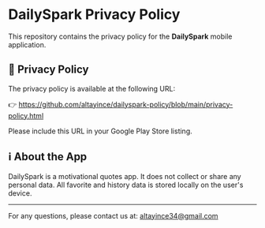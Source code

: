 # DailySpark Privacy Policy

This repository contains the privacy policy for the **DailySpark** mobile application.

## 📄 Privacy Policy

The privacy policy is available at the following URL:

👉 https://github.com/altayince/dailyspark-policy/blob/main/privacy-policy.html

Please include this URL in your Google Play Store listing.

## ℹ️ About the App

DailySpark is a motivational quotes app. It does not collect or share any personal data. All favorite and history data is stored locally on the user's device.

---

For any questions, please contact us at: [altayince34@gmail.com](mailto:email@example.com)
